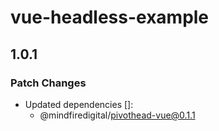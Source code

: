 # vue-headless-example

## 1.0.1

### Patch Changes

- Updated dependencies []:
  - @mindfiredigital/pivothead-vue@0.1.1
